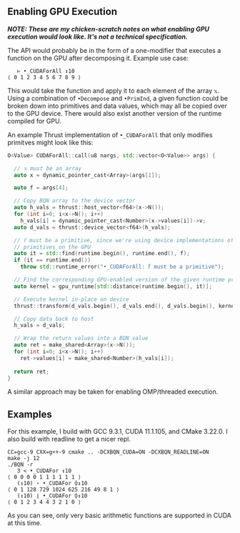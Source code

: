 ## Enabling GPU Execution

***NOTE: These are my chicken-scratch notes on what enabling GPU execution would look like. It's not a technical specification.***

The API would probably be in the form of a one-modifier that executes a function on the GPU after decomposing it.
Example use case:
```console
   ⊢ •_CUDAForAll ↕10
⟨ 0 1 2 3 4 5 6 7 8 9 ⟩
```

This would take the function and apply it to each element of the array `𝕩`.
Using a combination of `•Decompose` and `•PrimInd`, a given function could be
broken down into primitives and data values, which may all be copied over to
the GPU device.
There would also exist another version of the runtime compiled for GPU.

An example Thrust implementation of `•_CUDAForAll` that only modifies primitves
might look like this:

```cpp
O<Value> CUDAForAll::call(u8 nargs, std::vector<O<Value>> args) {

  // 𝕩 must be an array
  auto x = dynamic_pointer_cast<Array>(args[1]);

  auto f = args[4];

  // Copy BQN array to the device vector
  auto h_vals = thrust::host_vector<f64>(x->N());
  for (int i=0; i<x->N(); i++)
    h_vals[i] = dynamic_pointer_cast<Number>(x->values[i])->v;
  auto d_vals = thrust::device_vector<f64>(h_vals);

  // 𝕗 must be a primitive, since we're using device implementations of runtime
  // primitives on the GPU
  auto it = std::find(runtime.begin(), runtime.end(), f);
  if (it == runtime.end())
    throw std::runtime_error("•_CUDAForAll: 𝕗 must be a primitive");

  // Find the corresponding GPU-enabled version of the given runtime primitive 𝕗
  auto kernel = gpu_runtime[std::distance(runtime.begin(), it)];

  // Execute kernel in-place on device
  thrust::transform(d_vals.begin(), d_vals.end(), d_vals.begin(), kernel);

  // Copy data back to host
  h_vals = d_vals;

  // Wrap the return values into a BQN value
  auto ret = make_shared<Array>(x->N());
  for (int i=0; i<x->N(); i++)
    ret->values[i] = make_shared<Number>(h_vals[i]);
    
  return ret;
}
```

A similar approach may be taken for enabling OMP/threaded execution.

## Examples

For this example, I build with GCC 9.3.1, CUDA 11.1.105, and CMake 3.22.0.
I also build with readline to get a nicer repl.

```console
CC=gcc-9 CXX=g++-9 cmake .. -DCXBQN_CUDA=ON -DCXBQN_READLINE=ON
make -j 12
./BQN -r
   3 < •_CUDAFor ↕10
⟨ 0 0 0 0 1 1 1 1 1 1 ⟩
   (↕10) ⋆ •_CUDAFor ⌽↕10
⟨ 0 1 128 729 1024 625 216 49 8 1 ⟩
   (↕10) ⌊ •_CUDAFor ⌽↕10
⟨ 0 1 2 3 4 4 3 2 1 0 ⟩
```

As you can see, only very basic arithmetic functions are supported in CUDA at this time.

